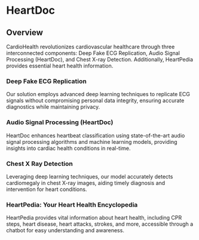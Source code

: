 # HeartDoc

## Overview
CardioHealth revolutionizes cardiovascular healthcare through three interconnected components: Deep Fake ECG Replication, Audio Signal Processing (HeartDoc), and Chest X-ray Detection. Additionally, HeartPedia provides essential heart health information.

### Deep Fake ECG Replication
Our solution employs advanced deep learning techniques to replicate ECG signals without compromising personal data integrity, ensuring accurate diagnostics while maintaining privacy.

### Audio Signal Processing (HeartDoc)
HeartDoc enhances heartbeat classification using state-of-the-art audio signal processing algorithms and machine learning models, providing insights into cardiac health conditions in real-time.

### Chest X Ray Detection
Leveraging deep learning techniques, our model accurately detects cardiomegaly in chest X-ray images, aiding timely diagnosis and intervention for heart conditions.

### HeartPedia: Your Heart Health Encyclopedia
HeartPedia provides vital information about heart health, including CPR steps, heart disease, heart attacks, strokes, and more, accessible through a chatbot for easy understanding and awareness.

